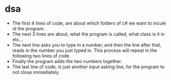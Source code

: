 # dsa

- The first 4 lines of code, are about which folders of c# we want to incule id the program.
- The next 3 lines are about, what the program is called, what class is it in etc...
- The next line asks you to type in a number, and then the line after that, reads in the number you just typed in.
  This process will repeat in the following two lines of code.
- Finally the program adds the two numbers together.
- The last line of code, is just another input asking line, for the program to not close immediately.
